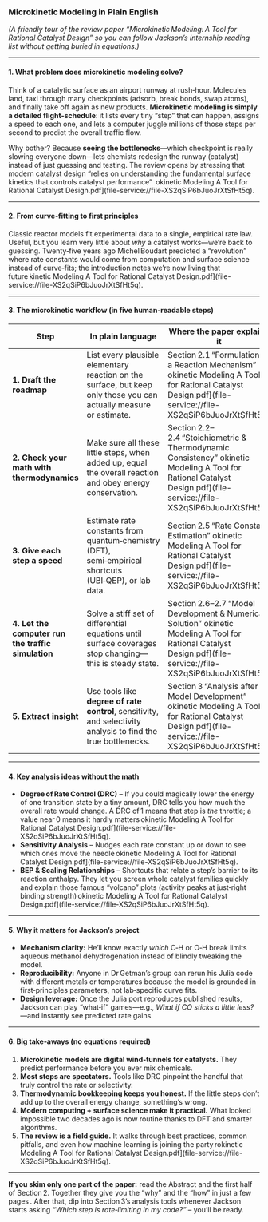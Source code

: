 ### **Microkinetic Modeling in Plain English**





*(A friendly tour of the review paper “Microkinetic Modeling: A Tool for Rational Catalyst Design” so you can follow Jackson’s internship reading list without getting buried in equations.)*



------





#### **1. What problem does microkinetic modeling solve?**





Think of a catalytic surface as an airport runway at rush‑hour. Molecules land, taxi through many checkpoints (adsorb, break bonds, swap atoms), and finally take off again as new products. **Microkinetic modeling is simply a detailed flight‑schedule**: it lists every tiny “step” that can happen, assigns a speed to each one, and lets a computer juggle millions of those steps per second to predict the overall traffic flow.



Why bother? Because **seeing the bottlenecks**—which checkpoint is really slowing everyone down—lets chemists redesign the runway (catalyst) instead of just guessing and testing. The review opens by stressing that modern catalyst design “relies on understanding the fundamental surface kinetics that controls catalyst performance” okinetic Modeling A Tool for Rational Catalyst Design.pdf](file-service://file-XS2qSiP6bJuoJrXtSfHt5q).



------





#### **2. From curve‑fitting to first principles**





Classic reactor models fit experimental data to a single, empirical rate law. Useful, but you learn very little about *why* a catalyst works—we’re back to guessing. Twenty‑five years ago Michel Boudart predicted a “revolution” where rate constants would come from computation and surface science instead of curve‑fits; the introduction notes we’re now living that future kinetic Modeling A Tool for Rational Catalyst Design.pdf](file-service://file-XS2qSiP6bJuoJrXtSfHt5q).



------





#### **3. The microkinetic workflow (in five human‑readable steps)**



| **Step**                                           | **In plain language**                                        | **Where the paper explains it**                              |
| -------------------------------------------------- | ------------------------------------------------------------ | ------------------------------------------------------------ |
| **1. Draft the roadmap**                           | List every plausible elementary reaction on the surface, but keep only those you can actually measure or estimate. | Section 2.1 “Formulation of a Reaction Mechanism” okinetic Modeling A Tool for Rational Catalyst Design.pdf](file-service://file-XS2qSiP6bJuoJrXtSfHt5q) |
| **2. Check your math with thermodynamics**         | Make sure all these little steps, when added up, equal the overall reaction and obey energy conservation. | Section 2.2–2.4 “Stoichiometric & Thermodynamic Consistency” okinetic Modeling A Tool for Rational Catalyst Design.pdf](file-service://file-XS2qSiP6bJuoJrXtSfHt5q) |
| **3. Give each step a speed**                      | Estimate rate constants from quantum‑chemistry (DFT), semi‑empirical shortcuts (UBI‑QEP), or lab data. | Section 2.5 “Rate Constant Estimation” okinetic Modeling A Tool for Rational Catalyst Design.pdf](file-service://file-XS2qSiP6bJuoJrXtSfHt5q) |
| **4. Let the computer run the traffic simulation** | Solve a stiff set of differential equations until surface coverages stop changing—this is steady state. | Section 2.6–2.7 “Model Development & Numerical Solution” okinetic Modeling A Tool for Rational Catalyst Design.pdf](file-service://file-XS2qSiP6bJuoJrXtSfHt5q) |
| **5. Extract insight**                             | Use tools like **degree of rate control**, sensitivity, and selectivity analysis to find the true bottlenecks. | Section 3 “Analysis after Model Development” okinetic Modeling A Tool for Rational Catalyst Design.pdf](file-service://file-XS2qSiP6bJuoJrXtSfHt5q) |



------





#### **4. Key analysis ideas without the math**





- **Degree of Rate Control (DRC)** – If you could magically lower the energy of one transition state by a tiny amount, DRC tells you how much the overall rate would change. A DRC of 1 means that step is *the* throttle; a value near 0 means it hardly matters okinetic Modeling A Tool for Rational Catalyst Design.pdf](file-service://file-XS2qSiP6bJuoJrXtSfHt5q).
- **Sensitivity Analysis** – Nudges each rate constant up or down to see which ones move the needle okinetic Modeling A Tool for Rational Catalyst Design.pdf](file-service://file-XS2qSiP6bJuoJrXtSfHt5q).
- **BEP & Scaling Relationships** – Shortcuts that relate a step’s barrier to its reaction enthalpy. They let you screen whole catalyst families quickly and explain those famous “volcano” plots (activity peaks at just‑right binding strength) okinetic Modeling A Tool for Rational Catalyst Design.pdf](file-service://file-XS2qSiP6bJuoJrXtSfHt5q).





------





#### **5. Why it matters for Jackson’s project**





- **Mechanism clarity:** He’ll know exactly *which* C‑H or O‑H break limits aqueous methanol dehydrogenation instead of blindly tweaking the model.
- **Reproducibility:** Anyone in Dr Getman’s group can rerun his Julia code with different metals or temperatures because the model is grounded in first‑principles parameters, not lab‑specific curve fits.
- **Design leverage:** Once the Julia port reproduces published results, Jackson can play “what‑if” games—e.g., *What if CO sticks a little less?*—and instantly see predicted rate gains.





------





#### **6. Big take‑aways (no equations required)**





1. **Microkinetic models are digital wind‑tunnels for catalysts.** They predict performance before you ever mix chemicals.
2. **Most steps are spectators.** Tools like DRC pinpoint the handful that truly control the rate or selectivity.
3. **Thermodynamic bookkeeping keeps you honest.** If the little steps don’t add up to the overall energy change, something’s wrong.
4. **Modern computing + surface science make it practical.** What looked impossible two decades ago is now routine thanks to DFT and smarter algorithms.
5. **The review is a field guide.** It walks through best practices, common pitfalls, and even how machine learning is joining the party rokinetic Modeling A Tool for Rational Catalyst Design.pdf](file-service://file-XS2qSiP6bJuoJrXtSfHt5q).





------



**If you skim only one part of the paper:** read the Abstract and the first half of Section 2. Together they give you the “why” and the “how” in just a few pages . After that, dip into Section 3’s analysis tools whenever Jackson starts asking *“Which step is rate‑limiting in my code?”* – you’ll be ready.	